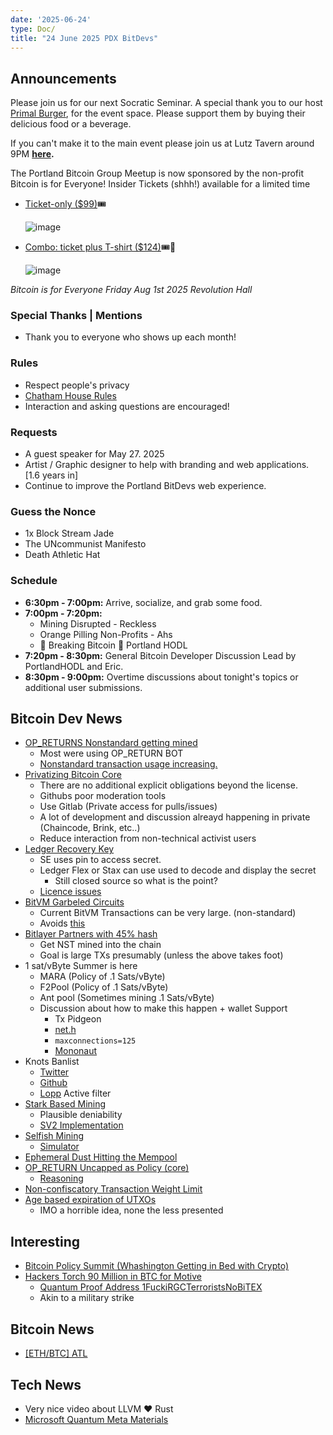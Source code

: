```yaml
---
date: '2025-06-24'
type: Doc/
title: "24 June 2025 PDX BitDevs"
---
```


## Announcements

Please join us for our next Socratic Seminar. A special thank you to our host <a href="https://dicksprimalburger.com/" data-no-summary>Primal Burger</a>, for the event space. Please support them by buying their delicious food or a beverage.

If you can't make it to the main event please join us at Lutz Tavern around 9PM **<a href="https://www.lutztavern.com/" data-no-summary>here</a>.**

The Portland Bitcoin Group Meetup is now sponsored by the non-profit Bitcoin is for Everyone!
Insider Tickets (shhh!) available for a limited time
- [Ticket-only ($99)](https://pay.zaprite.com/pl_r0iZfbk20s)🎟
  
  ![image](https://github.com/user-attachments/assets/0d0a9967-cc65-4674-b341-c0865256eed3)

- [Combo: ticket plus T-shirt ($124)](https://pay.zaprite.com/pl_qd6uXJ80ZQ)🎟👕
  
  ![image](https://github.com/user-attachments/assets/529d2ad8-db78-4177-809c-ef415aebd00d)


_Bitcoin is for Everyone_
_Friday Aug 1st 2025_
_Revolution Hall_

### Special Thanks | Mentions

- Thank you to everyone who shows up each month!

### Rules

- Respect people's privacy
- [Chatham House Rules](https://www.chathamhouse.org/about-us/chatham-house-rule)
- Interaction and asking questions are encouraged!

### Requests

- A guest speaker for May 27. 2025
- Artist / Graphic designer to help with branding and web applications. [1.6 years in]
- Continue to improve the Portland BitDevs web experience.

### Guess the Nonce

- 1x Block Stream Jade
- The UNcommunist Manifesto
- Death Athletic Hat

### Schedule

- **6:30pm - 7:00pm:** Arrive, socialize, and grab some food.
- **7:00pm - 7:20pm:**
  - Mining Disrupted - Reckless
  - Orange Pilling Non-Profits - Ahs
  - 🚨 Breaking Bitcoin 🚨 Portland HODL
- **7:20pm - 8:30pm:** General Bitcoin Developer Discussion Lead by PortlandHODL and Eric.
- **8:30pm - 9:00pm:** Overtime discussions about tonight's topics or additional user submissions.

## Bitcoin Dev News
- [OP_RETURNS Nonstandard getting mined](https://x.com/mononautical/status/1919834852070694990)
  - Most were using OP_RETURN BOT
  - [Nonstandard transaction usage increasing. ](https://x.com/mononautical/status/1918740367635083495)
- [Privatizing Bitcoin Core](https://mailing-list.bitcoindevs.xyz/bitcoindev/CABaSBax-meEsC2013zKYJnC3phFFB_W3cHQLroUJcPDZKsjB8w@mail.gmail.com/)
  - There are no additional explicit obligations beyond the license. 
  - Githubs poor moderation tools
  - Use Gitlab (Private access for pulls/issues)
  - A lot of development and discussion alreayd happening in private (Chaincode, Brink, etc..)
  - Reduce interaction from non-technical activist users
- [Ledger Recovery Key](https://x.com/P3b7_/status/1937501354232008974)
  - SE uses pin to access secret.
  - Ledger Flex or Stax can use used to decode and display the secret
     - Still closed source so what is the point?
  - [Licence issues](https://x.com/btcqna/status/1937525905917702297)
- [BitVM Garbeled Circuits](https://rubin.io/public/pdfs/delbrag.pdf)
  - Current BitVM Transactions can be very large. (non-standard)
  - Avoids [this](https://medium.com/@Bitlayer/first-bitvm-bridge-use-case-successfully-executed-on-bitcoin-mainnet-105477bce266)
- [Bitlayer Partners with 45% hash](https://blog.bitlayer.org/bitlayer-partners-with-major-mining-pools/)
  - Get NST mined into the chain
  - Goal is large TXs presumably (unless the above takes foot)
- 1 sat/vByte Summer is here
  - MARA (Policy of .1 Sats/vByte)
  - F2Pool (Policy of .1 Sats/vByte)
  - Ant pool (Sometimes mining .1 Sats/vByte)
  - Discussion about how to make this happen + wallet Support
    - Tx Pidgeon
    - [net.h](https://github.com/bitcoin/bitcoin/blob/master/src/net.h)
    - ```maxconnections=125```
    - [Mononaut](https://x.com/mononautical/status/1932099710401356077)
- Knots Banlist
  - [Twitter](https://x.com/aeonBTC/status/1936838919833919853)
  - [Github](https://github.com/aeonBTC/Knots-Banlist)
  - [Lopp](https://x.com/lopp/status/1936907218638823756) Active filter
- [Stark Based Mining](https://x.com/dimahledba/status/1935354385795592491)
  - Plausible deniability
  - [SV2 Implementation ](https://github.com/starkware-bitcoin/stratum)
- [Selfish Mining](https://delvingbitcoin.org/t/where-does-the-33-33-threshold-for-selfish-mining-come-from/1757)
  - [Simulator](https://github.com/darosior/miningsimulation)
- [Ephemeral Dust Hitting the Mempool](https://mempool.space/tx/50bb2e1ae25b8c9ce49e254ed7b92a7af3ed8862dea836b2013b990d3cd3238c?showFlow=true#flow)
- [OP_RETURN Uncapped as Policy (core)](https://github.com/bitcoin/bitcoin/pull/32406)
  - [Reasoning](https://github.com/bitcoin/bitcoin/pull/32406#issuecomment-2955614286)
- [Non-confiscatory Transaction Weight Limit](https://delvingbitcoin.org/t/non-confiscatory-transaction-weight-limit/1732)
- [Age based expiration of UTXOs](https://delvingbitcoin.org/t/dust-expiry-clean-the-utxo-set-from-spam/1707)
  - IMO a horrible idea, none the less presented
 


## Interesting
- [Bitcoin Policy Summit (Whashington Getting in Bed with Crypto)](https://www.btcpolicysummit.org/)
- [Hackers Torch 90 Million in BTC for Motive](https://x.com/BitcoinNewsCom/status/1935443909951336910)
  - [Quantum Proof Address 1FuckiRGCTerroristsNoBiTEX](https://x.com/BitcoinNewsCom/status/1935443912786681930)
  - Akin to a military strike

## Bitcoin News
- [[ETH/BTC] ATL](https://x.com/stacyherbert/status/1914476033807442340)
  
## Tech News
  - Very nice video about LLVM ❤️ Rust
- [Microsoft Quantum Meta Materials](https://x.com/satyanadella/status/1892242895094313420)
